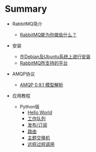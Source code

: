 # Summary

* RabbitMQ简介
    * [RabbitMQ能为你做些什么？](description.md)

* 安装
    * [在Debian及Ubuntu系统上进行安装](installation/Installing_on_Debian_Ubuntu.md)
    * [RabbitMQ所支持的平台](installation/Platforms_supported_by_RabbitMQ.md)

* AMQP协议
    * [AMQP 0.9.1 模型解析](AMQP/AMQP_0-9-1_Model_Explained.md)

* 应用教程
    * Python版
        * [Hello World](tutorials_with_python/[1]Hello_World.md)
        * [工作队列](tutorials_with_python/[2]Work_Queues.md)
        * [发布/订阅](tutorials_with_python/[3]Publish_Subscribe.md)
        * [路由](tutorials_with_python/[4]Routing.md)
        * [主题交换机](tutorials_with_python/[5]Topics.md)
        * [远程过程调用](tutorials_with_python/[6]RPC.md)
